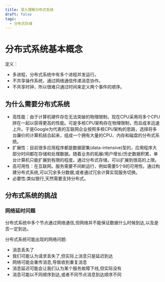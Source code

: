 ```yaml
---
title: 深入理解分布式系统
draft: false
tags:
  - 分布式存储
---
```

 
# 分布式系统基本概念
定义：
- 多进程，分布式系统中有多个进程并发运行。
- 不共享操作系统，通过网络通信传递消息协作。
- 不共享时钟，所以很难只通过时间来定义两个事件的顺序。

## 为什么需要分布式系统
- 高性能：由于计算机硬件存在无法突破的物理限制，现在CPU采用将多个CPU拼在一起以获得更高的性能。可是多核CPU架构存在物理限制，而且成本迅速上升。于是Google为代表的互联网企业按照多核CPU架构的思路，选择将多台廉价的计算机结合起来，组成一个拥有大量的CPU、内存和磁盘的分布式系统。
- 扩展性：目前很多应用程序都是数据密集(data-intensive)型的，应用程序大部分时间都在存储和处理数据。随着业务的拓展/用户增长/历史数据积累，单台计算机只能扩展到有限的程度。通过分布式存储，可以扩展到很高的上限。
- 高可用性：在互联网。服务需要不间断运行，例如需要5个9的可用性。通过构建分布式系统,可以冗余多分数据,或者通过冗余计算实现服务切换。
- 必要性:类似银行,天然需要支持分布式。

## 分布式系统的挑战

### 网络延时问题
  分布式系统中多个节点通过网络通信,但网络并不能保证数据什么时候到达,以及是否一定到达。
  
  分布式系统可能出现的网络问题:
  - 消息丢失了
  - 我们可能认为请求丢失了,但实际上消息只是延迟到达
  - 网络可能会重传消息,导致收到重复消息
  - 消息延迟可能会让我们认为某个服务故障下线,但实际没有
  - 消息可能以不同顺序到达,或者不同节点消息到达顺序不同
  